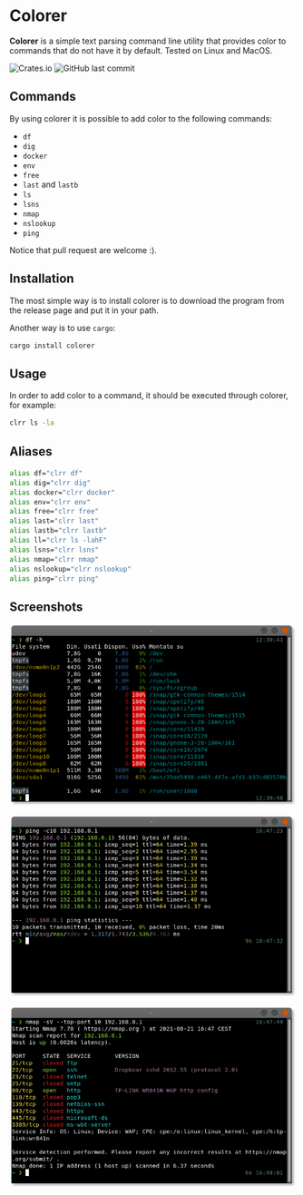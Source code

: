 # Colorer

**Colorer** is a simple text parsing command line utility that provides color to commands that do not have it by default. Tested on Linux and MacOS.

![Crates.io](https://img.shields.io/crates/v/colorer)
![GitHub last commit](https://img.shields.io/github/last-commit/droppo/colorer)

## Commands

By using colorer it is possible to add color to the following commands:
- `df`
- `dig`
- `docker`
- `env`
- `free`
- `last` and `lastb`
- `ls`
- `lsns`
- `nmap`
- `nslookup`
- `ping`

Notice that pull request are welcome :).

## Installation

The most simple way is to install colorer is to download the program from the release page and put it in your path.

Another way is to use `cargo`:

``` bash
cargo install colorer
```

## Usage

In order to add color to a command, it should be executed through colorer, for example:

``` bash
clrr ls -la
```

## Aliases

``` bash
alias df="clrr df"
alias dig="clrr dig"
alias docker="clrr docker"
alias env="clrr env"
alias free="clrr free"
alias last="clrr last"
alias lastb="clrr lastb"
alias ll="clrr ls -lahF"
alias lsns="clrr lsns"
alias nmap="clrr nmap"
alias nslookup="clrr nslookup"
alias ping="clrr ping"
```

## Screenshots

![df screenshot](screenshots/df.png)

![ping screenshot](screenshots/ping.png)

![nmap screenshot](screenshots/nmap.png)
